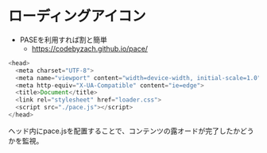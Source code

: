 # ローディングアイコン

* PASEを利用すれば割と簡単
  * https://codebyzach.github.io/pace/

```js
<head>
  <meta charset="UTF-8">
  <meta name="viewport" content="width=device-width, initial-scale=1.0">
  <meta http-equiv="X-UA-Compatible" content="ie=edge">
  <title>Document</title>
  <link rel="stylesheet" href="loader.css">
  <script src="./pace.js"></script>
</head>
```
ヘッド内にpace.jsを配置することで、コンテンツの露オードが完了したかどうかを監視。
